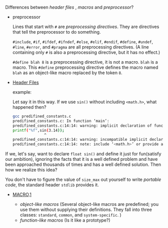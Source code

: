 Differences between *header files* , *macros* and *preprocessor*?

* preprocessor

  Lines that start with `#` are _preprocessing directives_.  They are directives that tell the preprocessor to do something.

  `#include`, `#if`, `#ifdef`, `#ifndef`, `#else`, `#elif`, `#endif`, `#define`, `#undef`, `#line`, `#error`, and `#pragma` are all preprocessing directives.  (A line containing only `#` is also a preprocessing directive, but it has no effect.)

  `#define blah 8` is a preprocessing directive, it is not a macro.  `blah` is a macro.  This `#define` preprocessing directive defines the macro named `blah` as an object-like macro replaced by the token `8`.

* [Header Files](https://gcc.gnu.org/onlinedocs/gcc-3.0.2/cpp_2.html)

  example:

  Let say it in this way. If we use `sin()` without including `<math.h>`, what happened then?
  ```bash
  gcc predifined_constants.c
  predifined_constants.c: In function ‘main’:
  predifined_constants.c:14:14: warning: implicit declaration of function ‘sin’ [-Wimplicit-function-declaration]
  printf("%f",sin(3.14));
                ^
  predifined_constants.c:14:14: warning: incompatible implicit declaration of built-in function ‘sin’
  predifined_constants.c:14:14: note: include ‘<math.h>’ or provide a declaration of ‘sin’
  ```
If we, let's say, want to declare `float sin()` and define it just for fun(satisfy our ambition), ignoring the facts that it is a well defined problem and have been approached thousands of times and has a well defined solution. Then how we realize this idea?

You don't have to figure the value of `size_max` out yourself to write *portable code*, the standard header `stdlib` provides it.

* [MACRO](https://gcc.gnu.org/onlinedocs/cpp/Macros.html).[1](https://www.quora.com/What-are-macros-in-C)

  * *object-like macros* (Several object-like macros are predefined; you use them without supplying their definitions. They fall into three classes: `standard`, `common`, and `system-specific`. )
  * *function-like macros* (Is it like a prototype?)
